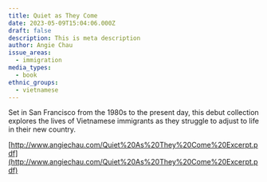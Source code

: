 ```yaml
---
title: Quiet as They Come
date: 2023-05-09T15:04:06.000Z
draft: false
description: This is meta description
author: Angie Chau
issue_areas:
  - immigration
media_types:
  - book
ethnic_groups:
  - vietnamese
---
```


Set in San Francisco from the 1980s to the present day, this debut collection explores the lives of Vietnamese immigrants as they struggle to adjust to life in their new country.

[http://www.angiechau.com/Quiet%20As%20They%20Come%20Excerpt.pdf](http://www.angiechau.com/Quiet%20As%20They%20Come%20Excerpt.pdf)
